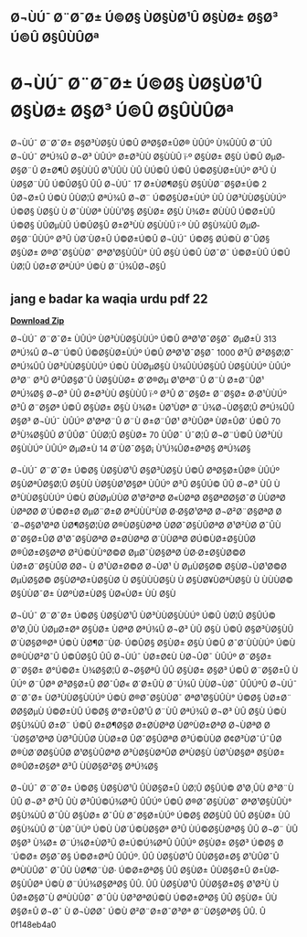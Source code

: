 ## Ø¬ÙÚ¯ Ø¨Ø¯Ø± Ú©Ø§ ÙØ§ÙØ¹Û Ø§ÙØ± Ø§Ø³ Ú©Û Ø§ÛÙÛØª

  
# Ø¬ÙÚ¯ Ø¨Ø¯Ø± Ú©Ø§ ÙØ§ÙØ¹Û Ø§ÙØ± Ø§Ø³ Ú©Û Ø§ÛÙÛØª
 
Ø¬ÙÚ¯ Ø¨Ø¯Ø± Ø§Ø³ÙØ§Ù Ú©Û ØªØ§Ø±ÛØ® ÙÛÚº Ù¾ÛÙÛ Ø¨ÚÛ Ø¬ÙÚ¯ ØªÚ¾Û Ø¬Ø³ ÙÛÚº Ø±Ø³ÙÙ Ø§ÙÙÛ ï·º Ø§ÙØ± Ø§Ù Ú©Û ØµØ­Ø§Ø¨Û Ø±Ø¶Û Ø§ÙÙÛ Ø¹ÙÛÙ ÙÛ ÙÚ©Û Ú©Û Ú©Ø§ÙØ±ÙÚº Ø³Û ÙÙØ§Ø¨ÙÛ Ú©ÛØ§Û ÛÛ Ø¬ÙÚ¯ 17 Ø±ÙØ¶Ø§Ù Ø§ÙÙØ¨Ø§Ø±Ú© 2 ÛØ¬Ø±Û Ú©Ù ÛÙØ¦Û ØªÚ¾Û Ø¬Ø¨ Ú©Ø§ÙØ±ÙÚº ÙÛ ÙØ³ÙÙØ§ÙÙÚº Ú©Ø§ ÙØ§Ù Ù Ø¯ÙÙØª ÙÙÙ¹Ø§ Ø§ÙØ± Ø§Ù Ù¾Ø± Ø­ÙÙÛ Ú©Ø±ÙÛ Ú©Ø§ ÙÛØµÙÛ Ú©ÛØ§Û Ø±Ø³ÙÙ Ø§ÙÙÛ ï·º ÙÛ Ø§Ù¾ÙÛ ØµØ­Ø§Ø¨ÛÙÚº Ø³Û ÙØ´ÙØ±Û Ú©Ø±Ú©Û Ø¬ÙÚ¯ Ú©Ø§ Ø­Ú©Ù Ø¯ÛØ§ Ø§ÙØ± Ø®Ø¯Ø§ÙÙØ¯ ØªØ¹Ø§ÙÛÙ° ÙÛ Ø§Ù Ú©Û ÙØ¯Ø¯ Ú©Ø±ÙÛ Ú©Û ÙØ¦Û ÙØ±Ø´ØªÙÚº Ú©Ù Ø¨Ú¾ÛØ¬Ø§Û
 
## jang e badar ka waqia urdu pdf 22


[**Download Zip**](https://www.google.com/url?q=https%3A%2F%2Furlgoal.com%2F2tM9CB&sa=D&sntz=1&usg=AOvVaw2Tap9Q1XEwsLbZNJbNjKKp)

 
Ø¬ÙÚ¯ Ø¨Ø¯Ø± ÙÛÚº ÙØ³ÙÙØ§ÙÙÚº Ú©Û ØªØ¹Ø¯Ø§Ø¯ ØµØ±Ù 313 ØªÚ¾Û Ø¬Ø¨Ú©Û Ú©Ø§ÙØ±ÙÚº Ú©Û ØªØ¹Ø¯Ø§Ø¯ 1000 Ø³Û Ø²Ø§Ø¦Ø¯ ØªÚ¾ÛÛ ÙØ³ÙÙØ§ÙÙÚº Ú©Ù ÙÙØµØ§Ù Ù¾ÛÙÚØ§ÙÛ ÙØ§ÙÙÚº ÙÛÚº Ø³Ø¨ Ø³Û Ø²ÛØ§Ø¯Û ÙØ§ÙÙØ± Ø´Ø®Øµ Ø¹ØªØ¨Û Ø¨Ù Ø±Ø¨ÛØ¹ ØªÚ¾Ø§ Ø¬Ø³ ÙÛ Ø±Ø³ÙÙ Ø§ÙÙÛ ï·º Ø³Û Ø¨Ø§Ø± Ø¨Ø§Ø± Ø·Ø¹ÙÙÚº Ø³Û Ø¨Ø§Øª Ú©Û Ø§ÙØ± Ø§Ù Ù¾Ø± ÙØ¹ÙØª Ø¨Ú¾Ø¬ÙØ§Ø¦Û ØªÚ¾ÛÛ Ø§Ø³ Ø¬ÙÚ¯ ÙÛÚº Ø¹ØªØ¨Û Ø¨Ù Ø±Ø¨ÛØ¹ Ø³ÙÛØª ÙØ±ÛØ´ Ú©Û 70 Ø³Ù¾Ø§ÛÛ Ø´ÛÛØ¯ ÛÙØ¦Û Ø§ÙØ± 70 ÙÛØ¯ Ú¯Ø¦Û Ø¬Ø¨Ú©Û ÙØ³ÙÙØ§ÙÙÚº ÙÛÚº ØµØ±Ù 14 Ø´ÙØ¯Ø§Ø¡ Ù¹Ú¾ÛØ±ØªØ§ ØªÚ¾Ø§
 
Ø¬ÙÚ¯ Ø¨Ø¯Ø± Ú©Ø§ ÙØ§ÙØ¹Û Ø§Ø³ÙØ§Ù Ú©Û ØªØ§Ø±ÛØ® ÙÛÚº Ø§ÙØªÛØ§Ø¦Û Ø§ÙÙ ÙØ§ÙØ¹Ø§Øª ÙÛÚº Ø³Û Ø§ÛÚ© ÛÛ Ø¬Ø³ ÙÛ ÙØ³ÙÙØ§ÙÙÚº Ú©Ù Ø­ÙØµÙÙØ Ø¹Ø²ØªØ Ø«ÙØªØ Ø§ØªØ­Ø§Ø¯Ø ÙÙØªØ ÙØªØ­Ø Ø´Ú©Ø±Ø ØµØ¨Ø±Ø ØªÙÙÙ°ÙØ Ø·Ø§Ø¹ØªØ Ø¬Ø²Ø¨Ø§ØªØ Ø´Ø¬Ø§Ø¹ØªØ ÙØ¶Ø§Ø¦ÙØ Ø®ÙØ§ÙØªØ ÙØ­Ø¯Ø§ÙÛØªØ Ø¹Ø²ÙØ Ø¯ÛÙ Ø¯Ø§Ø±ÛØ Ø¹Ø¯Ø§ÙØªØ Ø±Ø­ÙØªØ Ø´ÙÙØªØ Ø­Ú©ÙØ±Ø§ÙÛØ Ø®ÛØ±Ø§ØªØ Ø²Ú©ÙÙ°Ø©Ø ØµØ¯ÙØ§ØªØ ÙØ·Ø±Ø§ÙØ©Ø ÙØ±Ø¨Ø§ÙÛØ Ø­Ø¬ Ù Ø¹ÙØ±Ø©Ø Ø¬ÙØ¹ Ù ØµÙØ§Ø© Ø§ÙØ¬ÙØ¹Ø©Ø ØµÙØ§Ø© Ø§ÙØªØ±ÙØ§ÙØ­ Ù Ø§ÙÙÙØ§Ù Ù Ø§ÙØ¥ÙØªÙØ§Ù Ù ÙÙÙØ© Ø§ÙÙØ¯Ø± ÙØºÙØ±ÙØ§ ÙØ«ÙØ± ÙÙ Ø§Ù

Ø¬ÙÚ¯ Ø¨Ø¯Ø± Ú©Ø§ ÙØ§ÙØ¹Û ÙØ³ÙÙØ§ÙÙÚº Ú©Û ÙØ¦Û Ø§ÛÚ© Ø¹Ø¸ÛÙ ÙØµØ±Øª Ø§ÙØ± ÙØªØ­ ØªÚ¾Û Ø¬Ø³ ÙÛ Ø§Ù Ú©Û Ø§Ø³ÙØ§ÙÛ Ø´ÙØ§Ø®Øª Ú©Ù ÙØ¶Ø¨ÙØ· Ú©ÛØ§ Ø§ÙØ± Ø§Ù Ú©Û Ø¯Ø´ÙÙÙÚº Ú©Ù Ø®ÙÙØ²Ø¯Û Ú©ÛØ§Û ÛÛ Ø¬ÙÚ¯ ÙØ±Ø¢Ù ÙØ¬ÛØ¯ ÙÛÚº Ø¨Ø§Ø± Ø¨Ø§Ø± Ø°Ú©Ø± Ù¾Ø§Ø¦Û Ø¬Ø§ØªÛ ÛÛ Ø§ÙØ± Ø§Ø³ Ú©Û Ø¨Ø§Ø±Û ÙÛÚº Ø¨ÛØª Ø³Ø§Ø±Û Ø­Ø¯ÛØ« Ø´Ø±ÛÙ Ø¨Ú¾Û ÙÙØ¬ÙØ¯ ÛÛÚºÛ Ø¬ÙÚ¯ Ø¨Ø¯Ø± ÙØ³ÙÙØ§ÙÙÚº Ú©Ù Ø®Ø¯Ø§ÙÙØ¯ ØªØ¹Ø§ÙÛÙ° Ú©Ø§ ÙØ±Ø¨ Ø­Ø§ØµÙ Ú©Ø±ÙÛ Ú©Ø§ Ø°Ø±ÛØ¹Û Ø¨ÙÛ ØªÚ¾Û Ø¬Ø³ ÙÛ Ø§Ù Ú©Ù Ø§Ù¾ÙÛ Ø±Ø¨ Ú©Û Ø±Ø¶Ø§Ø Ø±Ø­ÙØªØ ÙØºÙØ±ØªØ Ø¬ÙØªØ Ø´ÙØ§Ø¹ØªØ ÙØ³ÛÙÛØ ÙÙØ±Ø ÛØ¯Ø§ÛØªØ Ø³Ú©ÙÙØ Ø¢Ø³ÙØ¯Ú¯ÛØ Ø®ÙØ´Ø­Ø§ÙÛØ Ø¹Ø§ÙÛØªØ Ø³ÙØ§ÙØªÛØ ØªÙØ§Ù ÙØ¹ÙØ§Øª Ø§ÙØ± Ø®ÛØ±Ø§Øª Ø³Û ÙÙØ§Ø²Ø§ ØªÚ¾Ø§
 
Ø¬ÙÚ¯ Ø¨Ø¯Ø± Ú©Ø§ ÙØ§ÙØ¹Û ÛÙØ§Ø±Û ÙØ¦Û Ø§ÛÚ© Ø¹Ø¸ÛÙ Ø³Ø¨Ù ÛÛ Ø¬Ø³ Ø³Û ÛÙ Ø³ÛÚ©Ú¾ØªÛ ÛÛÚº Ú©Û Ø®Ø¯Ø§ÙÙØ¯ ØªØ¹Ø§ÙÛÙ° Ø§Ù¾ÙÛ Ø¯ÛÙ Ø§ÙØ± Ø¯ÛÙ Ø¯Ø§Ø±ÙÚº Ú©Ø§ Ø­Ø§ÙÛ ÛÛ Ø§ÙØ± ÙÛ Ø§Ù¾ÙÛ Ø¨ÙØ¯ÙÚº Ú©Ù ÙØ´Ú©ÙØ§Øª Ø³Û ÙÚ©Ø§ÙØªØ§ ÛÛ Ø¬Ø¨ ÙÛ Ø§Ø³ Ù¾Ø± Ø¨Ú¾Ø±ÙØ³Û Ø±Ú©Ú¾ØªÛ ÛÛÚº Ø§ÙØ± Ø§Ø³ Ú©Ø§ Ø´Ú©Ø± Ø§Ø¯Ø§ Ú©Ø±ØªÛ ÛÛÚº. ÛÛ ÙØ§ÙØ¹Û ÛÙØ§Ø±Ø§ Ø¹ÙÛØ¯Û ØªÙÙÛØ¯ Ø¯ÛÙ ÙØ¶Ø¨ÙØ· Ú©Ø±ØªØ§ ÛÛ Ø§ÙØ± ÛÙØ§Ø±Û Ø±ÙØ­Ø§ÙÛØª Ú©Ù Ø¨ÚÚ¾Ø§ØªØ§ ÛÛ. ÛÛ ÙØ§ÙØ¹Û ÛÙØ§Ø±Ø§ Ø¹Ø²Ù Ù ÛØ±Ø§Ø¯Ù ØªÙÙÛØ¯ Ø¯ÛÙ ÙØ³ØªØ­Ú©Ù Ú©Ø±ØªØ§ ÛÛ Ø§ÙØ± ÛÙØ§Ø±Û Ø¬Ø¯ Ù Ø¬ÙØ­Ø¯ Ú©Ù Ø²Ø¨Ø±Ø¯Ø³Øª Ø¨ÙØ§ØªØ§ ÛÛ. Û
 0f148eb4a0
